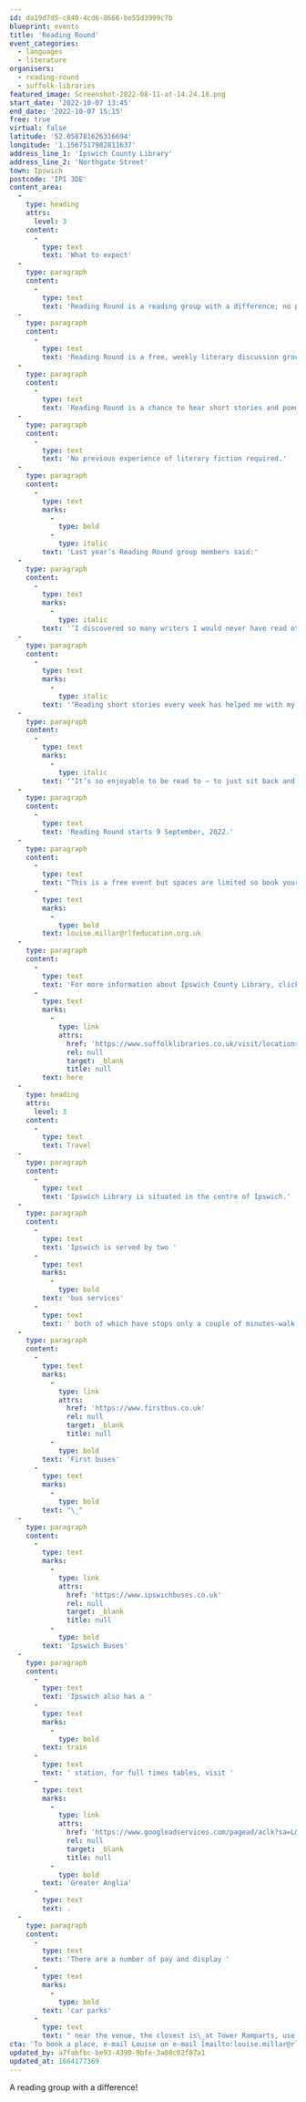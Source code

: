 ```yaml
---
id: da19d7d5-c840-4cd6-8666-be55d3999c7b
blueprint: events
title: 'Reading Round'
event_categories:
  - languages
  - literature
organisers:
  - reading-round
  - suffolk-libraries
featured_image: Screenshot-2022-08-11-at-14.24.18.png
start_date: '2022-10-07 13:45'
end_date: '2022-10-07 15:15'
free: true
virtual: false
latitude: '52.058781626316694'
longitude: '1.1567517982811637'
address_line_1: 'Ipswich County Library'
address_line_2: 'Northgate Street'
town: Ipswich
postcode: 'IP1 3DE'
content_area:
  -
    type: heading
    attrs:
      level: 3
    content:
      -
        type: text
        text: 'What to expect'
  -
    type: paragraph
    content:
      -
        type: text
        text: 'Reading Round is a reading group with a difference; no pens, no paper, no prep – like a book club without the homework!'
  -
    type: paragraph
    content:
      -
        type: text
        text: 'Reading Round is a free, weekly literary discussion group led by local author Louise Millar for the Royal Literary Fund. It takes place during the school term, on Friday afternoons in the Wolsey Room, from 1.45pm till 3.15pm.'
  -
    type: paragraph
    content:
      -
        type: text
        text: 'Reading Round is a chance to hear short stories and poems read aloud, and to share thoughts and opinions about the texts in a friendly, relaxed atmosphere.'
  -
    type: paragraph
    content:
      -
        type: text
        text: 'No previous experience of literary fiction required.'
  -
    type: paragraph
    content:
      -
        type: text
        marks:
          -
            type: bold
          -
            type: italic
        text: 'Last year’s Reading Round group members said:'
  -
    type: paragraph
    content:
      -
        type: text
        marks:
          -
            type: italic
        text: '‘I discovered so many writers I would never have read otherwise.’'
  -
    type: paragraph
    content:
      -
        type: text
        marks:
          -
            type: italic
        text: '‘Reading short stories every week has helped me with my own creative writing.’'
  -
    type: paragraph
    content:
      -
        type: text
        marks:
          -
            type: italic
        text: '‘It’s so enjoyable to be read to ­– to just sit back and listen to a story’.'
  -
    type: paragraph
    content:
      -
        type: text
        text: 'Reading Round starts 9 September, 2022.'
  -
    type: paragraph
    content:
      -
        type: text
        text: "This is a free event but spaces are limited so book your place by e-mailing\_"
      -
        type: text
        marks:
          -
            type: bold
        text: louise.millar@rlfeducation.org.uk
  -
    type: paragraph
    content:
      -
        type: text
        text: 'For more information about Ipswich County Library, click '
      -
        type: text
        marks:
          -
            type: link
            attrs:
              href: 'https://www.suffolklibraries.co.uk/visit/locations-and-times/ipswich-county-library'
              rel: null
              target: _blank
              title: null
        text: here
  -
    type: heading
    attrs:
      level: 3
    content:
      -
        type: text
        text: Travel
  -
    type: paragraph
    content:
      -
        type: text
        text: 'Ipswich Library is situated in the centre of Ipswich.'
  -
    type: paragraph
    content:
      -
        type: text
        text: 'Ipswich is served by two '
      -
        type: text
        marks:
          -
            type: bold
        text: 'bus services'
      -
        type: text
        text: ' both of which have stops only a couple of minutes-walk from the venue:'
  -
    type: paragraph
    content:
      -
        type: text
        marks:
          -
            type: link
            attrs:
              href: 'https://www.firstbus.co.uk'
              rel: null
              target: _blank
              title: null
          -
            type: bold
        text: 'First buses'
      -
        type: text
        marks:
          -
            type: bold
        text: "\_"
  -
    type: paragraph
    content:
      -
        type: text
        marks:
          -
            type: link
            attrs:
              href: 'https://www.ipswichbuses.co.uk'
              rel: null
              target: _blank
              title: null
          -
            type: bold
        text: 'Ipswich Buses'
  -
    type: paragraph
    content:
      -
        type: text
        text: 'Ipswich also has a '
      -
        type: text
        marks:
          -
            type: bold
        text: train
      -
        type: text
        text: ' station, for full times tables, visit '
      -
        type: text
        marks:
          -
            type: link
            attrs:
              href: 'https://www.googleadservices.com/pagead/aclk?sa=L&ai=DChcSEwiO8N3i9b75AhVK7O0KHZiPB4cYABAAGgJkZw&ae=2&ohost=www.google.com&cid=CAESauD2nHrJiEa5SYCy9SQd0UI8YZ8VDyCC12MTDhByjOzoibMzdZLQqLjMUvsZ9M4bTPZm3JugmeLpa7C2z_16ntILhU1DhC50NZqg0JxJOdud38nXbTi3a2qB6TorWxbuXJZo0dRFdMtIuRk&sig=AOD64_0ZNncVFsLKSZX4cGdzF-seYXAsKg&q&adurl&ved=2ahUKEwiN_9Xi9b75AhUKgFwKHb8wBNwQ0Qx6BAgDEAE&nis=8&dct=1'
              rel: null
              target: _blank
              title: null
          -
            type: bold
        text: 'Greater Anglia'
      -
        type: text
        text: .
  -
    type: paragraph
    content:
      -
        type: text
        text: 'There are a number of pay and display '
      -
        type: text
        marks:
          -
            type: bold
        text: 'car parks'
      -
        type: text
        text: " near the venue, the closest is\_at Tower Ramparts, use IP1 3DH for Sat Navs."
cta: 'To book a place, e-mail Louise on e-mail [mailto:louise.millar@rlfeducation.org.uk ](mailto:louise.millar@rlfeducation.org.uk )'
updated_by: a7fabfbc-be93-4390-9bfe-3a08c02f87a1
updated_at: 1664177369
---
```

A reading group with a difference!